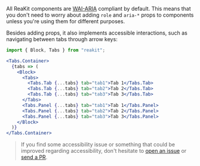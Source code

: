 All ReaKit components are [WAI-ARIA](https://en.wikipedia.org/wiki/WAI-ARIA) compliant by default. This means that you don't need to worry about adding `role` and `aria-*` props to components unless you're using them for different purposes.

Besides adding props, it also implements accessible interactions, such as navigating between tabs through arrow keys:

```jsx
import { Block, Tabs } from "reakit";

<Tabs.Container>
  {tabs => (
    <Block>
      <Tabs>
        <Tabs.Tab {...tabs} tab="tab1">Tab 1</Tabs.Tab>
        <Tabs.Tab {...tabs} tab="tab2">Tab 2</Tabs.Tab>
        <Tabs.Tab {...tabs} tab="tab3">Tab 3</Tabs.Tab>
      </Tabs>
      <Tabs.Panel {...tabs} tab="tab1">Tab 1</Tabs.Panel>
      <Tabs.Panel {...tabs} tab="tab2">Tab 2</Tabs.Panel>
      <Tabs.Panel {...tabs} tab="tab3">Tab 3</Tabs.Panel>
    </Block>
  )}
</Tabs.Container>
```

> If you find some accessibility issue or something that could be improved regarding accessibility, don't hesitate to [open an issue](https://github.com/diegohaz/reakit/issues/new) or [send a PR](https://github.com/diegohaz/reakit/compare).